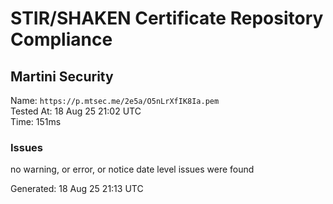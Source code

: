 # STIR/SHAKEN Certificate Repository Compliance

## Martini Security

Name: `https://p.mtsec.me/2e5a/O5nLrXfIK8Ia.pem`\
Tested At: 18 Aug 25 21:02 UTC\
Time: 151ms

### Issues

no warning, or error, or notice date level issues were found

Generated: 18 Aug 25 21:13 UTC
